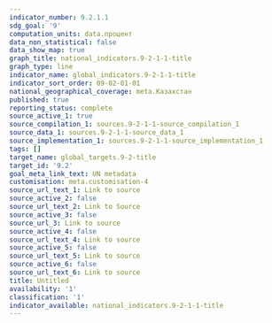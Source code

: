 ```yaml
---
indicator_number: 9.2.1.1
sdg_goal: '9'
computation_units: data.процент
data_non_statistical: false
data_show_map: true
graph_title: national_indicators.9-2-1-1-title
graph_type: line
indicator_name: global_indicators.9-2-1-1-title
indicator_sort_order: 09-02-01-01
national_geographical_coverage: meta.Казахстан
published: true
reporting_status: complete
source_active_1: true
source_compilation_1: sources.9-2-1-1-source_compilation_1
source_data_1: sources.9-2-1-1-source_data_1
source_implementation_1: sources.9-2-1-1-source_implementation_1
tags: []
target_name: global_targets.9-2-title
target_id: '9.2'
goal_meta_link_text: UN metadata
customisation: meta.customisation-4
source_url_text_1: Link to source
source_active_2: false
source_url_text_2: Link to Source
source_active_3: false
source_url_3: Link to source
source_active_4: false
source_url_text_4: Link to source
source_active_5: false
source_url_text_5: Link to source
source_active_6: false
source_url_text_6: Link to source
title: Untitled
availability: '1'
classification: '1'
indicator_available: national_indicators.9-2-1-1-title
---
```

